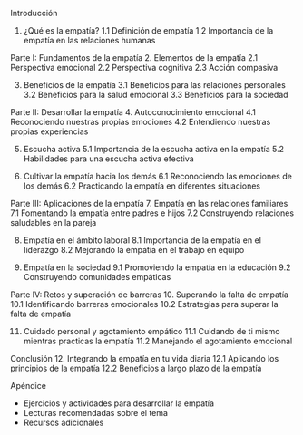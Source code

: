 Introducción
1. ¿Qué es la empatía?
   1.1 Definición de empatía
   1.2 Importancia de la empatía en las relaciones humanas

Parte I: Fundamentos de la empatía
2. Elementos de la empatía
   2.1 Perspectiva emocional
   2.2 Perspectiva cognitiva
   2.3 Acción compasiva

3. Beneficios de la empatía
   3.1 Beneficios para las relaciones personales
   3.2 Beneficios para la salud emocional
   3.3 Beneficios para la sociedad

Parte II: Desarrollar la empatía
4. Autoconocimiento emocional
   4.1 Reconociendo nuestras propias emociones
   4.2 Entendiendo nuestras propias experiencias

5. Escucha activa
   5.1 Importancia de la escucha activa en la empatía
   5.2 Habilidades para una escucha activa efectiva

6. Cultivar la empatía hacia los demás
   6.1 Reconociendo las emociones de los demás
   6.2 Practicando la empatía en diferentes situaciones

Parte III: Aplicaciones de la empatía
7. Empatía en las relaciones familiares
   7.1 Fomentando la empatía entre padres e hijos
   7.2 Construyendo relaciones saludables en la pareja

8. Empatía en el ámbito laboral
   8.1 Importancia de la empatía en el liderazgo
   8.2 Mejorando la empatía en el trabajo en equipo

9. Empatía en la sociedad
   9.1 Promoviendo la empatía en la educación
   9.2 Construyendo comunidades empáticas

Parte IV: Retos y superación de barreras
10. Superando la falta de empatía
    10.1 Identificando barreras emocionales
    10.2 Estrategias para superar la falta de empatía

11. Cuidado personal y agotamiento empático
    11.1 Cuidando de ti mismo mientras practicas la empatía
    11.2 Manejando el agotamiento emocional

Conclusión
12. Integrando la empatía en tu vida diaria
    12.1 Aplicando los principios de la empatía
    12.2 Beneficios a largo plazo de la empatía

Apéndice
   - Ejercicios y actividades para desarrollar la empatía
   - Lecturas recomendadas sobre el tema
   - Recursos adicionales
